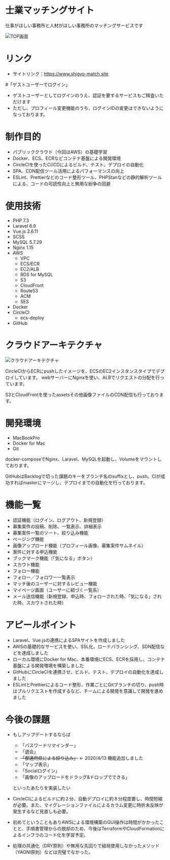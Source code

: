 # 士業マッチングサイト
仕事がほしい事務所と人材がほしい事務所のマッチングサービスです

![TOP画面](https://asset.shigyo-match.site/assets/main-visual04.jpg)

# リンク
* サイトリンク：https://www.shigyo-match.site

#「ゲストユーザーでログイン」
* ゲストユーザーとしてログインのうえ、認証を要するサービスもご精査いただけます
* ただし、プロフィール変更機能のうち、ログインIDの変更はできないようになっております。

# 制作目的
* パブリッククラウド（今回はAWS）の基礎学習
* Docker、ECS、ECRなどコンテナ基盤による開発環境
* CircleCIを使ったCI/CDによるビルド、テスト、デプロイの自動化
* SPA、CDN配信ツール活用によるパフォーマンスの向上
* ESLint、Prettierなどのコード整形ツール、PHPStanなどの静的解析ツールによる、コードの可読性向上と無用な紛争の回避

# 使用技術
* PHP 7.3
* Laravel 6.9
* Vue.js 2.6.11
* SCSS
* MySQL 5.7.29
* Nginx 1.15
* AWS
  * VPC
  * ECS/ECR
  * EC2/ALB
  * RDS for MySQL
  * S3
  * CloudFront
  * Route53
  * ACM
  * SES
* Docker
* CircleCI
  * ecs-deploy
* GitHub

# クラウドアーキテクチャ
![クラウドアーキテクチャ](https://asset.shigyo-match.site/assets/ShigyoMatch.jpg)

CircleCIからECRにpushしたイメージを、ECSのEC2インスタンスタイプでデプロイしています。
webサーバーにNginxを使い、ALBでリクエストの分配を行っています。

S3とCloudFrontを使ったassetsその他画像ファイルのCDN配信も行っております。


# 開発環境
* MacBookPro
* Docker for Mac
* Git

docker-composeでNginx、Laravel、MySQLを起動し、Volumeをマウントしております。

GitHubはBacklogで切った課題のキーをブランチ名のsuffixとし、push。CIが成功すればmasterにマージし、デプロイまでの自動化を行っております。

# 機能一覧
* 認証機能（ログイン、ログアウト、新規登録）
* 募集案件の投稿、削除、一覧表示、詳細表示
* 募集案件一覧のソート、絞り込み機能
* ページング機能
* 画像アップロード機能（プロフィール画像、募集案件サムネイル）
* 案件に対する申込機能
* ブックマーク機能（「気になる」ボタン）
* スカウト機能
* フォロー機能
* フォロー／フォロワー一覧表示
* マッチ後のユーザーに対するレビュー機能
* マイページ画面（ユーザーに紐づく一覧系）
* メール送信機能（新規登録、申込時、フォローされた時、「気になる」された時、スカウトされた時）  

# アピールポイント

* Laravel、Vue.jsの連携によるSPAサイトを作成しました
* AWSの基礎的なサービスを使い、SSL化、ロードバランシング、SDN配信などを達成しました
* ローカル環境にDocker for Mac、本番環境にECS、ECRを採用し、コンテナ基盤による開発環境を構築しました
* GitHubにCircleCIを連携させ、ビルド、テスト、デプロイの自動化を達成しました
* ESLintとPrettierによるコード整形、作業ごとにGitブランチの切り、push時はプルリクエストを作成するなど、チームによる開発を意識して開発を進めました


# 今後の課題
* もしアップデートするならば
  * 「パスワードリマインダー」
  * 「退会」
  * ~~「都道府県による絞り込み」~~ ← 2020/4/13 機能追加しました
  * 「マップ表示」
  * 「Socialログイン」
  * 「画像のアップロードをドラッグ&ドロップでできる」
  
  といったあたりを実装したい
* CircleCIによるビルドに約２分、自動デプロイに約８分程度要し、時間短縮が必要。また、マイグレーションファイルによるカラム変更に時折未反映が発生するなど見直しも必要。
* 初めてということもありAWSによる環境構築のGUI操作は時間がかかったことと、手順書管理からの脱却のため、今後はTerraformやCloudFormationによるインフラのコード化を学習予定。
* 処理の共通化（DRY原則）や無用な先回りで結局使用しなかったメソッド（YAGNI原則）などは完璧でなかった。
